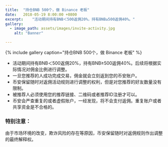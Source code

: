 ```yaml
---
title:  "持仓BNB 500个，做 Binance 老板"
date:   2018-05-19 8:00:00 +0800
excerpt:	"活动期间持有BNB＜500返佣20%，持有BNB≥500返佣40%。"
gallery:
  - image_path: assets/images/invite-activity.jpg
    alt: "Banner"

---
```


{% include gallery caption="持仓BNB 500个，做 Binance 老板" %}

- 活动期间持有BNB＜500返佣20%，持有BNB≥500返佣40%。后续将根据实际情况对佣金比例进行调整。
- 一旦您推荐的人成功完成交易，佣金就会立刻返到您的币安账户。
- 币安保留随时对返佣活动规则进行调整的权利，但是对您推荐的好友数量没有限制。
- 被推荐人必须使用您的推荐链接、二维码或者推荐ID注册才可以。
- 币安会严查重复的或者虚假账户，一经发现，将不会支付返佣。重复账户或者共享资金是不合格的。

### 特别注意：
由于市场环境的改变，欺诈风险的存在等原因，币安保留随时对返佣规则作出调整的最终解释权。


